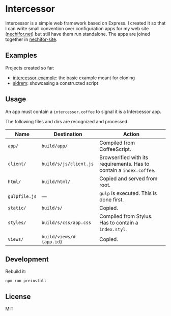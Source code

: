 # Intercessor

Intercessor is a simple web framework based on Express. I created it so that I
can write small convention over configuration apps for my web site
([nechifor.net][nechifor-net]) but still have them run standalone. The apps are
joined together in [nechifor-site][nechifor-site].

## Examples

Projects created so far:

* [intercessor-example](https://github.com/paul-nechifor/intercessor-example):
the basic example meant for cloning
* [sidrem](https://github.com/paul-nechifor/sidrem): showcasing a constructed
script

## Usage

An app must contain a `intercessor.coffee` to signal it is a Intercessor app.

The following files and dirs are recognized and processed.

Name | Destination | Action
--- | --- | ---
`app/` | `build/app/` | Compiled from CoffeeScript.
`client/` | `build/s/js/client.js` | Browserified with its requirements. Has to contain a `index.coffee`.
`html/` | `build/html/` | Copied and served from root.
`gulpfile.js` | — | `gulp` is executed. This is done first.
`static/` | `build/s/` | Copied.
`styles/` | `build/s/css/app.css` | Compiled from Stylus. Has to contain a `index.styl`.
`views/` | `build/views/#{app.id}` | Copied.

## Development

Rebuild it:

    npm run preinstall

## License

MIT

[nechifor-net]: http://nechifor.net
[nechifor-site]: https://github.com/paul-nechifor/nechifor-site
